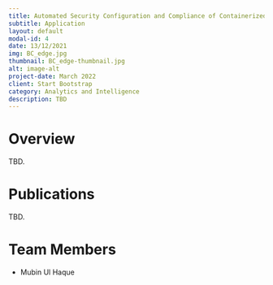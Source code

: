 ```yaml
---
title: Automated Security Configuration and Compliance of Containerized Infrastructure
subtitle: Application
layout: default
modal-id: 4
date: 13/12/2021
img: BC_edge.jpg
thumbnail: BC_edge-thumbnail.jpg
alt: image-alt
project-date: March 2022
client: Start Bootstrap
category: Analytics and Intelligence
description: TBD
---
```


# Overview

TBD. 

# Publications

TBD.

# Team Members

- Mubin Ul Haque